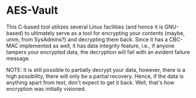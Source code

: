 # AES-Vault
This C-based tool utilizes several Linux facilities (and hence it is GNU-based) to ultimately serve as a tool for encrypting your contents (maybe, umm, from SysAdmins?) and decrypting them back. Since it has a CBC-MAC implemented as well, it has data integrity feature, i.e., if anyone tampers your encrypted data, the decryption will fail with an evident failure message.

NOTE: It is still possible to partially decrypt your data, however, there is a high possibility, there will only be a partial recovery. Hence, if the data is anything apart from text, don't expect to get it back. Well, that's how encryption was initially visioned.
